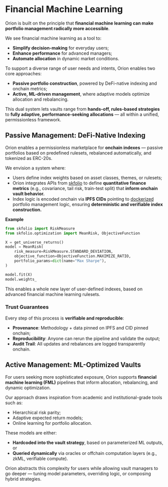 # Financial Machine Learning

Orion is built on the principle that **financial machine learning can make portfolio management radically more accessible**.

We see financial machine learning as a tool to:
- **Simplify decision-making** for everyday users;
- **Enhance performance** for advanced managers;
- **Automate allocation** in dynamic market conditions.

To support a diverse range of user needs and intents, Orion enables two core approaches:
- **Passive portfolio construction**, powered by DeFi-native indexing and onchain metrics;
- **Active, ML-driven management**, where adaptive models optimize allocation and rebalancing.

This dual system lets vaults range from **hands-off, rules-based strategies** to **fully adaptive, performance-seeking allocations** — all within a unified, permissionless framework.

## Passive Management: DeFi-Native Indexing

Orion enables a permissionless marketplace for **onchain indexes** — passive portfolios based on predefined rulesets, rebalanced automatically, and tokenized as ERC-20s.

We envision a system where:
- Users define index weights based on asset classes, themes, or rulesets;
- Orion integrates APIs from [skfolio](https://skfolio.org/) to define **quantitative finance metrics** (e.g., covariance, tail risk, train-test split) that **inform onchain vault behavior.**
- Index logic is encoded onchain via **IPFS CIDs** pointing to [dockerized](https://www.docker.com/) portfolio management logic, ensuring **deterministic and verifiable index construction.**

**Example**
```python
from skfolio import RiskMeasure
from skfolio.optimization import MeanRisk, ObjectiveFunction

X = get_universe_returns()
model = MeanRisk(
    risk_measure=RiskMeasure.STANDARD_DEVIATION,
    objective_function=ObjectiveFunction.MAXIMIZE_RATIO,
    portfolio_params=dict(name="Max Sharpe"),
)

model.fit(X)
model.weights_
```

This enables a whole new layer of user-defined indexes, based on advanced financial machine learning rulesets.

### Trust Guarantees

Every step of this process is **verifiable and reproducible**:

- **Provenance**: Methodology + data pinned on IPFS and CID pinned onchain;
- **Reproducibility**: Anyone can rerun the pipeline and validate the output;
- **Audit Trail**: All updates and rebalances are logged transparently onchain.

## Active Management: ML-Optimized Vaults

For users seeking more sophisticated exposure, Orion supports **financial machine learning (FML)** pipelines that inform allocation, rebalancing, and dynamic optimization.

Our approach draws inspiration from academic and institutional-grade tools such as:
- Hierarchical risk parity;
- Adaptive expected return models;
- Online learning for portfolio allocation.

These models are either:
- **Hardcoded into the vault strategy**, based on parameterized ML outputs, or
- **Queried dynamically** via oracles or offchain computation layers (e.g., zkML, verifiable compute).

Orion abstracts this complexity for users while allowing vault managers to go deeper — tuning model parameters, overriding logic, or composing hybrid strategies.